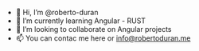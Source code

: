- 👋 Hi, I’m @roberto-duran
- 🌱 I’m currently learning Angular - RUST
- 💞️ I’m looking to collaborate on Angular projects 
- 📫 You can contac me here or info@robertoduran.me

<!---
roberto-duran/roberto-duran is a ✨ special ✨ repository because its `README.md` (this file) appears on your GitHub profile.
You can click the Preview link to take a look at your changes.
--->
